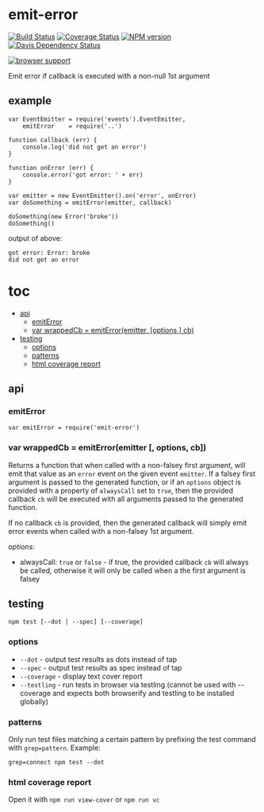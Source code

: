 # emit-error

[![Build Status](https://travis-ci.org/jasonpincin/emit-error.svg?branch=master)](https://travis-ci.org/jasonpincin/emit-error)
[![Coverage Status](https://coveralls.io/repos/jasonpincin/emit-error/badge.png?branch=master)](https://coveralls.io/r/jasonpincin/emit-error?branch=master)
[![NPM version](https://badge.fury.io/js/emit-error.png)](http://badge.fury.io/js/emit-error)
[![Davis Dependency Status](https://david-dm.org/jasonpincin/emit-error.png)](https://david-dm.org/jasonpincin/emit-error)

[![browser support](https://ci.testling.com/jasonpincin/emit-error.png)
](https://ci.testling.com/jasonpincin/emit-error)


Emit error if callback is executed with a non-null 1st argument

## example

```
var EventEmitter = require('events').EventEmitter,
    emitError    = require('..')

function callback (err) {
    console.log('did not get an error')
}

function onError (err) {
    console.error('got error: ' + err)
}

var emitter = new EventEmitter().on('error', onError)
var doSomething = emitError(emitter, callback)

doSomething(new Error('broke'))
doSomething()
```

output of above:
```
got error: Error: broke
did not get an error
```

# toc

- [api](#api)
  - [emitError](#emiterror)
  - [var wrappedCb = emitError(emitter, [options,] cb)](#var-wrappedcb-=-emiterroremitter-options-cb)
- [testing](#testing)
  - [options](#options)
  - [patterns](#patterns)
  - [html coverage report](#html-coverage-report)

## api

### emitError

`var emitError = require('emit-error')`

### var wrappedCb = emitError(emitter [, options, cb])

Returns a function that when called with a non-falsey first argument, will emit that value 
as an `error` event on the given event `emitter`. If a falsey first argument is passed to the 
generated function, or if an `options` object is provided with a property of `alwaysCall` set to 
`true`, then the provided callback `cb` will be executed with all arguments passed to the 
generated function.

If no callback `cb` is provided, then the generated callback will simply emit error events when 
called with a non-falsey 1st argument.

*options:*
- alwaysCall: `true` or `false` - if true, the provided callback `cb` will always be called, otherwise
  it will only be called when a the first argument is falsey


## testing

`npm test [--dot | --spec] [--coverage]`

### options

* `--dot` - output test results as dots instead of tap
* `--spec` - output test results as spec instead of tap
* `--coverage` - display text cover report
* `--testling` - run tests in browser via testling (cannot be used with --coverage and 
  expects both browserify and testling to be installed globally)
  

### patterns

Only run test files matching a certain pattern by prefixing the 
test command with `grep=pattern`. Example:

```
grep=connect npm test --dot
```

### html coverage report

Open it with `npm run view-cover` or `npm run vc`
